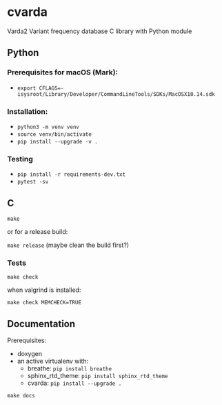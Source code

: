 # cvarda

Varda2 Variant frequency database C library with Python module

## Python

### Prerequisites for macOS (Mark):
- `export CFLAGS=-isysroot/Library/Developer/CommandLineTools/SDKs/MacOSX10.14.sdk`

### Installation:
- `python3 -m venv venv`
- `source venv/bin/activate`
- `pip install --upgrade -v .`

### Testing
- `pip install -r requirements-dev.txt`
- `pytest -sv`

## C

`make`

or for a release build:

`make release` (maybe clean the build first?)


### Tests

`make check`

when valgrind is installed:

`make check MEMCHECK=TRUE`


## Documentation

Prerequisites:
  - doxygen
  - an active virtualenv with:
    - breathe: `pip install breathe`
    - sphinx_rtd_theme: `pip install sphinx_rtd_theme`
    - cvarda: `pip install --upgrade .`

`make docs`
